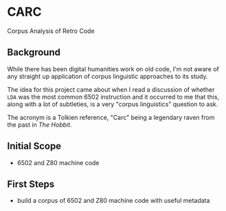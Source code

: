 # CARC
Corpus Analysis of Retro Code

## Background

While there has been digital humanities work on old code, I'm not aware of any straight up application of corpus linguistic approaches to its study.

The idea for this project came about when I read a discussion of whether `LDA` was the most common 6502 instruction and it occurred to me that this, along with a lot of subtleties, is a very "corpus linguistics" question to ask.

The acronym is a Tolkien reference, "Carc" being a legendary raven from the past in _The Hobbit_.

## Initial Scope

- 6502 and Z80 machine code

## First Steps

- build a corpus of 6502 and Z80 machine code with useful metadata
